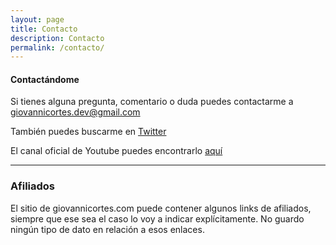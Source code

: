 ```yaml
---
layout: page
title: Contacto
description: Contacto
permalink: /contacto/
---
```


#### Contactándome

Si tienes alguna pregunta, comentario o duda puedes contactarme a giovannicortes.dev@gmail.com

También puedes buscarme en [Twitter](https://twitter.com/giovanni_cortes)

El canal oficial de Youtube puedes encontrarlo [aquí](https://www.youtube.com/channel/UC9cvQ5Lm2S9oY5nMmf26wGw)

<hr>

### Afiliados

El sitio de giovannicortes.com puede contener algunos links de afiliados, siempre que ese sea el caso
lo voy a indicar explícitamente. No guardo ningún tipo de dato en relación a esos enlaces.